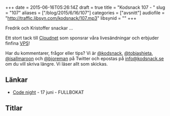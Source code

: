 +++
date = 2015-06-16T05:26:14Z
draft = true
title = "Kodsnack 107 - "
slug = "107"
aliases = ["/blog/2015/6/16/107"]
categories = ["avsnitt"]
audiofile = "http://traffic.libsyn.com/kodsnack/107.mp3"
libsynid = ""
+++

Fredrik och Kristoffer snackar …

Ett stort tack till [Cloudnet](http://www.cloudnet.se) som sponsrar våra livesändningar och erbjuder finfina  [VPS](http://en.wikipedia.org/wiki/Virtual_private_server)!

Har du kommentarer, frågor eller tips? Vi är [@kodsnack](https://www.twitter.com/kodsnack), [@tobiashieta](https://www.twitter.com/tobiashieta), [@isallmaroon](https://www.twitter.com/isallmaroon) och [@bjoreman](https://www.twitter.com/bjoreman) på Twitter och epostas på [info@kodsnack.se](mailto:info@kodsnack.se) om du vill skriva längre. Vi läser allt som skickas.

## Länkar ##

* [Code night](http://event.computersweden.se/codenight2/) - 17 juni - FULLBOKAT

## Titlar ##
